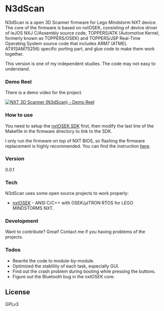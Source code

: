 # N3dScan
N3dScan is a open 3D Scanner firmware for Lego Mindstorm NXT device. The core of the firmware is based on nxtOSEK, consisting of device driver of leJOS NXJ C/Assembly source code, TOPPERS/ATK (Automotive Kernel, formerly known as TOPPERS/OSEK) and TOPPERS/JSP Real-Time Operating System source code that includes ARM7 (ATMEL AT91SAM7S256) specific porting part, and glue code to make them work together.

This version is one of my independent studies. The code may not easy to understand.

### Demo Reel
There is a demo video for the project.

[![NXT 3D Scanner (N3dScan) - Demo Reel](http://img.youtube.com/vi/g6dGGE-Eptw/0.jpg)](http://www.youtube.com/watch?v=g6dGGE-Eptw "NXT 3D Scanner (N3dScan) - Demo Reel")

### How to use
You need to setup the [nxtOSEK SDK][nxtOSEK_download] first, then modify the last line of the Makefile in the firmware directory to link to the SDK.

I only run the firmware on top of NXT BIOS, so flashing the firmware replacement is highly recommended. You can find the instruction [here][nxtOSEK_upload].

### Version
0.0.1

### Tech
N3dScan uses some open source projects to work properly:

* [nxtOSEK] - ANSI C/C++ with OSEK/μITRON RTOS for LEGO MINDSTORMS NXT.

### Development
Want to contribute? Great!
Contact me if you having problems of the projects.

### Todos
 - Rewrite the code to module-by-module.
 - Optimized the stablility of each task, especially GUI.
 - Find out the crash problem during booting while pressing the buttons.
 - Figure out the Bluetooth bug in the nxtOSEK core.

License
----

GPLv3

[//]: #link
   [nxtOSEK]: <http://lejos-osek.sourceforge.net>
   [nxtOSEK_download]: <http://lejos-osek.sourceforge.net/download.htm?group_id=196690>
   [nxtOSEK_upload]: <http://lejos-osek.sourceforge.net/howtoupload.htm#UploadtoFlash>
